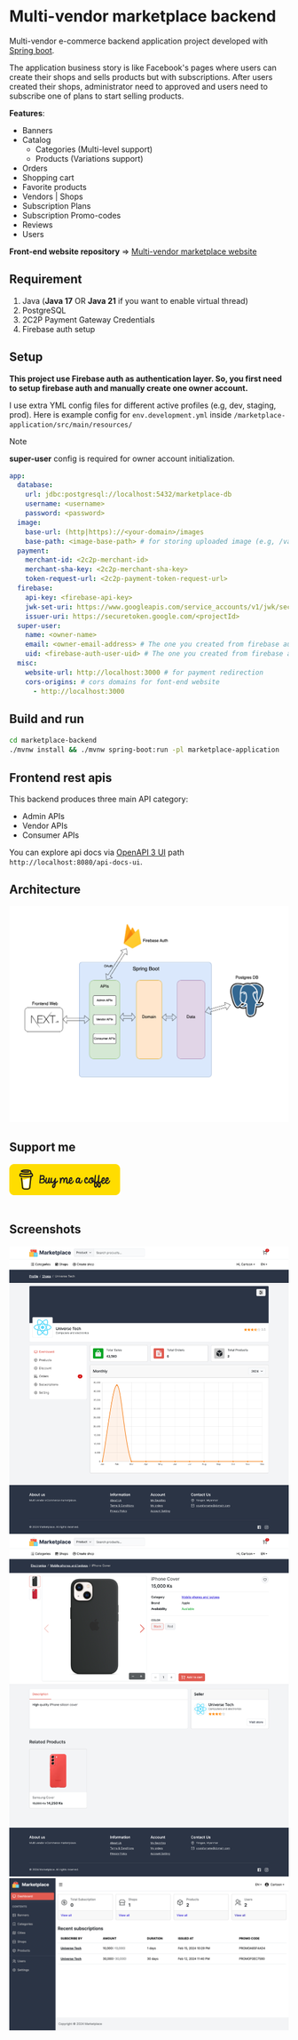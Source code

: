 # Multi-vendor marketplace backend

Multi-vendor e-commerce backend application project developed with [Spring boot](https://spring.io/projects/spring-boot/).

The application business story is like Facebook's pages where users can create their shops and sells products but with subscriptions. After users created their shops, administrator need to approved and users need to subscribe one of plans to start selling products.

**Features**:
<ul>
	<li>Banners</li>
	<li>
		Catalog
		<ul>
			<li>Categories (Multi-level support)</li>
			<li>Products (Variations support)</li>
		</ul>
	</li>
	<li>Orders</li>
	<li>Shopping cart</li>
	<li>Favorite products</li>
	<li>Vendors | Shops</li>
	<li>Subscription Plans</li>
	<li>Subscription Promo-codes</li>
	<li>Reviews</li>
	<li>Users</li>
</ul>


**Front-end website repository** => [Multi-vendor marketplace website](https://github.com/phyohtetarkar/marketplace-web/)


## Requirement

<ol>
	<li>Java (<b>Java 17</b> OR <b>Java 21</b> if you want to enable virtual thread)</li>
	<li>PostgreSQL</li>
	<li>2C2P Payment Gateway Credentials</li>
	<li>Firebase auth setup</li>
</ol>

## Setup

**This project use Firebase auth as authentication layer. So, you first need to setup firebase auth and manually create one owner account.**

I use extra YML config files for different active profiles (e.g, dev, staging, prod). Here is example config for `env.development.yml` inside `/marketplace-application/src/main/resources/`

> [!NOTE]
> <b>super-user</b> config is required for owner account initialization.

```yml
app:
  database:
    url: jdbc:postgresql://localhost:5432/marketplace-db
    username: <username>
    password: <password>
  image:
    base-url: (http|https)://<your-domain>/images
    base-path: <image-base-path> # for storing uploaded image (e.g, /var/www/html/images)
  payment:
    merchant-id: <2c2p-merchant-id>
    merchant-sha-key: <2c2p-merchant-sha-key>
    token-request-url: <2c2p-payment-token-request-url>
  firebase:
    api-key: <firebase-api-key>
    jwk-set-uri: https://www.googleapis.com/service_accounts/v1/jwk/securetoken%40system.gserviceaccount.com
    issuer-uri: https://securetoken.google.com/<projectId>
  super-user:
    name: <owner-name>
    email: <owner-email-address> # The one you created from firebase auth
    uid: <firebase-auth-user-uid> # The one you created from firebase auth
  misc:
    website-url: http://localhost:3000 # for payment redirection
    cors-origins: # cors domains for font-end website
      - http://localhost:3000
```

## Build and run

```bash
cd marketplace-backend
./mvnw install && ./mvnw spring-boot:run -pl marketplace-application
```

## Frontend rest apis

This backend produces three main API category:

<ul>
	<li>Admin APIs</li>
	<li>Vendor APIs</li>
	<li>Consumer APIs</li>
</ul>

You can explore api docs via [OpenAPI 3 UI](https://springdoc.org/) path `http://localhost:8080/api-docs-ui`.

## Architecture

<img src="images/architecture.png">

## Support me

<a href="https://www.buymeacoffee.com/yzox2vc1i">
	<img src="images/bmc-button.png" width="200">
</a>
<br/>
<br/>


## Screenshots

<img src="images/shop-dashboard.png">

<img src="images/product-detail.png">

<img src="images/admin-dashboard.png">


